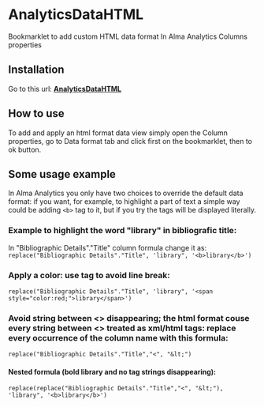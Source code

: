 # AnalyticsDataHTML
Bookmarklet to add custom HTML data format In Alma Analytics Columns properties

## Installation
Go to this url: <b>[AnalyticsDataHTML](https://bediniupi.github.io/AnalyticsDataHTML/bookmarklet.html)</b>

## How to use
To add and apply an html format data view simply open the Column properties, go to Data format tab and click first on the bookmarklet, then to ok button.

## Some usage example
In Alma Analytics you only have two choices to override the default data format: if you want, for example, to highlight a part of text a simple way could be adding `<b>` tag to it, but if you try the tags will be displayed literally.
### Example to highlight the word "library" in bibliografic title:
In "Bibliographic Details"."Title" column formula change it as:
  `replace("Bibliographic Details"."Title", 'library", '<b>library</b>')`
### Apply a color: use tag <span> to avoid line break:
  `replace("Bibliographic Details"."Title", 'library", '<span style="color:red;">library</span>')`
### Avoid string between <> disappearing; the html format couse every string between <> treated as xml/html tags: replace every occurrence of the column name with this formula:
`replace("Bibliographic Details"."Title","<", "&lt;")`
#### Nested formula (bold library and no tag strings disappearing):
`replace(replace("Bibliographic Details"."Title","<", "&lt;"), 'library", '<b>library</b>')`
